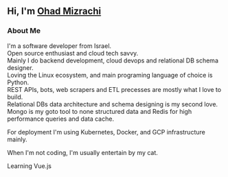 ## Hi, I'm [Ohad Mizrachi](https://github.com/ohad24)

### About Me
I'm a software developer from Israel.  
Open source enthusiast and cloud tech savvy.  
Mainly I do backend development, cloud devops and relational DB schema designer.   
Loving the Linux ecosystem, and main programing language of choice is Python.  
REST APIs, bots, web scrapers and ETL precesses are mostly what I love to build.  
Relational DBs data architecture and schema designing is my second love. Mongo is my goto tool to none structured data and Redis for high performance queries and data cache.

For deployment I'm using Kubernetes, Docker, and GCP infrastructure  mainly.

When I'm not coding, I'm usually entertain by my cat.


Learning Vue.js

